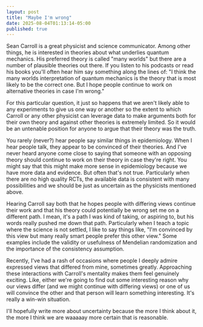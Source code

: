 ```yaml
---
layout: post
title: "Maybe I'm wrong"
date: 2025-08-04T01:13:14-05:00
published: true
---
```


Sean Carroll is a great physicist and science communicator. Among other things, he is interested in theories about what underlies quantum mechanics. His preferred theory is called "many worlds" but there are a number of plausible theories out there. If you listen to his podcasts or read his books you'll often hear him say something along the lines of: "I think the many worlds interpretation of quantum mechanics is the theory that is most likely to be the correct one. But I hope people continue to work on alternative theories in case I'm wrong."

For this particular question, it just so happens that we aren't likely able to any experiments to give us one way or another so the extent to which Carroll or any other physicist can leverage data to make arguments both for their own theory and against other theories is extremely limited. So it would be an untenable position for anyone to argue that their theory was the truth.

You rarely (never?) hear people say similar things in epidemiology. When I hear people talk, they appear to be convinced of their theories. And I've never heard anyone come close to saying that someone with an opposing theory should continue to work on their theory in case they're right. You might say that this might make more sense in epidemiology because we have more data and evidence. But often that's not true. Particularly when there are no high quality RCTs, the available data is consistent with many possibilities and we should be just as uncertain as the physicists mentioned above.

Hearing Carroll say both that he hopes people with differing views continue their work and that his theory could potentially be wrong set me on a different path. I mean, it's a path I was kind of taking, or aspiring to, but his words really pushed me down that path. Particularly when I teach a topic where the science is not settled, I like to say things like, "I'm convinced by this view but many really smart people prefer this other view." Some examples include the validity or usefulness of Mendelian randomization and the importance of the consistency assumption.

Recently, I've had a rash of occasions where people I deeply admire expressed views that differed from mine, sometimes greatly. Approaching these interactions with Carroll's mentality makes them feel genuinely exciting. Like, either we're going to find out some interesting reason why our views differ (and we might continue with differing views) or one of us will convince the other and that person will learn something interesting. It's really a win-win situation. 

I'll hopefully write more about uncertainty because the more I think about it, the more I think we are waaaaay more certain that is reasonable.




